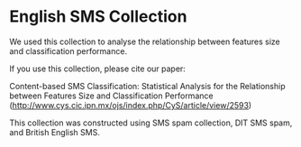 # English SMS Collection
We used this collection to analyse the relationship between features size and classification performance.

If you use this collection, please cite our paper:

Content-based SMS Classification: Statistical Analysis for the Relationship between Features Size and Classification Performance (http://www.cys.cic.ipn.mx/ojs/index.php/CyS/article/view/2593)

This collection  was constructed using SMS spam collection, DIT SMS spam, and British English SMS.
